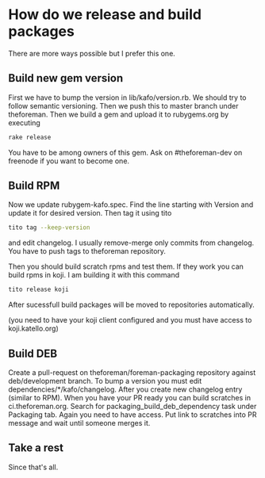 # How do we release and build packages

There are more ways possible but I prefer this one.

## Build new gem version

First we have to bump the version in lib/kafo/version.rb. We should try to 
follow semantic versioning. Then we push this to master branch under 
theforeman. Then we build a gem and upload it to rubygems.org by executing

```sh
rake release
```

You have to be among owners of this gem. Ask on #theforeman-dev on freenode
if you want to become one.

## Build RPM

Now we update rubygem-kafo.spec. Find the line starting with Version and update
it for desired version. Then tag it using tito

```sh
tito tag --keep-version
```

and edit changelog. I usually remove-merge only commits from changelog. You
have to push tags to theforeman repository.

Then you should build scratch rpms and test them. If they work you can build 
rpms in koji. I am building it with this command

```sh
tito release koji
```

After sucessfull build packages will be moved to repositories automatically.

(you need to have your koji client configured and you must have access to 
koji.katello.org)

## Build DEB

Create a pull-request on theforeman/foreman-packaging repository against
deb/development branch. To bump a version you must edit dependencies/*/kafo/changelog.
After you create new changelog entry (similar to RPM). When you have
your PR ready you can build scratches in ci.theforeman.org. Search for
packaging_build_deb_dependency task under Packaging tab. Again you need to 
have access. Put link to scratches into PR message and wait until someone
merges it.


## Take a rest

Since that's all.
